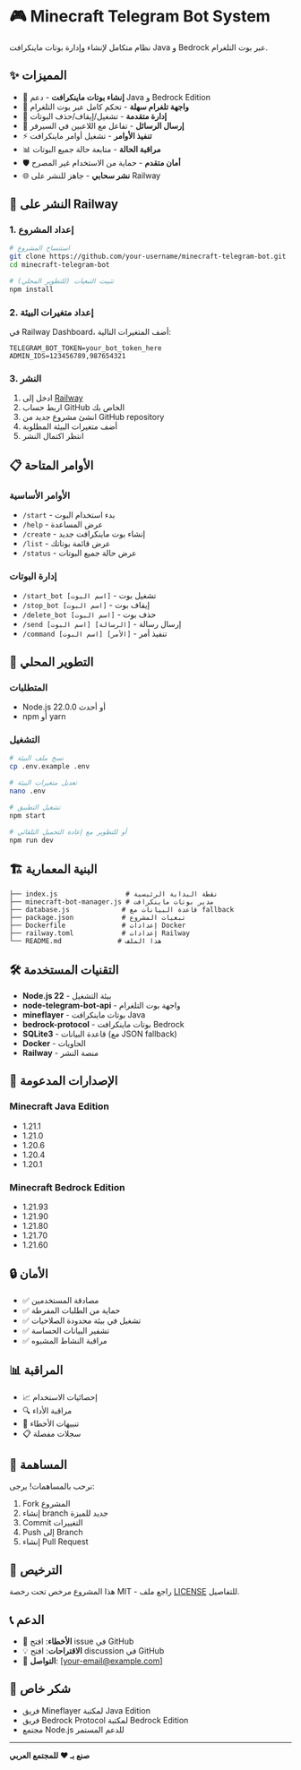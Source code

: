 # 🎮 Minecraft Telegram Bot System

نظام متكامل لإنشاء وإدارة بوتات ماينكرافت Java و Bedrock عبر بوت التلغرام.

## ✨ المميزات

- 🤖 **إنشاء بوتات ماينكرافت** - دعم Java و Bedrock Edition
- 📱 **واجهة تلغرام سهلة** - تحكم كامل عبر بوت التلغرام
- 🔄 **إدارة متقدمة** - تشغيل/إيقاف/حذف البوتات
- 💬 **إرسال الرسائل** - تفاعل مع اللاعبين في السيرفر
- ⚡ **تنفيذ الأوامر** - تشغيل أوامر ماينكرافت
- 📊 **مراقبة الحالة** - متابعة حالة جميع البوتات
- 🛡️ **أمان متقدم** - حماية من الاستخدام غير المصرح
- 🌐 **نشر سحابي** - جاهز للنشر على Railway

## 🚀 النشر على Railway

### 1. إعداد المشروع

```bash
# استنساخ المشروع
git clone https://github.com/your-username/minecraft-telegram-bot.git
cd minecraft-telegram-bot

# تثبيت التبعيات (للتطوير المحلي)
npm install
```

### 2. إعداد متغيرات البيئة

في Railway Dashboard، أضف المتغيرات التالية:

```env
TELEGRAM_BOT_TOKEN=your_bot_token_here
ADMIN_IDS=123456789,987654321
```

### 3. النشر

1. ادخل إلى [Railway](https://railway.app)
2. اربط حساب GitHub الخاص بك
3. انشئ مشروع جديد من GitHub repository
4. أضف متغيرات البيئة المطلوبة
5. انتظر اكتمال النشر

## 📋 الأوامر المتاحة

### الأوامر الأساسية
- `/start` - بدء استخدام البوت
- `/help` - عرض المساعدة
- `/create` - إنشاء بوت ماينكرافت جديد
- `/list` - عرض قائمة بوتاتك
- `/status` - عرض حالة جميع البوتات

### إدارة البوتات
- `/start_bot [اسم البوت]` - تشغيل بوت
- `/stop_bot [اسم البوت]` - إيقاف بوت
- `/delete_bot [اسم البوت]` - حذف بوت
- `/send [اسم البوت] [الرسالة]` - إرسال رسالة
- `/command [اسم البوت] [الأمر]` - تنفيذ أمر

## 🔧 التطوير المحلي

### المتطلبات
- Node.js 22.0.0 أو أحدث
- npm أو yarn

### التشغيل
```bash
# نسخ ملف البيئة
cp .env.example .env

# تعديل متغيرات البيئة
nano .env

# تشغيل التطبيق
npm start

# أو للتطوير مع إعادة التحميل التلقائي
npm run dev
```

## 🏗️ البنية المعمارية

```
├── index.js                 # نقطة البداية الرئيسية
├── minecraft-bot-manager.js # مدير بوتات ماينكرافت
├── database.js             # قاعدة البيانات مع fallback
├── package.json            # تبعيات المشروع
├── Dockerfile              # إعدادات Docker
├── railway.toml            # إعدادات Railway
└── README.md              # هذا الملف
```

## 🛠️ التقنيات المستخدمة

- **Node.js 22** - بيئة التشغيل
- **node-telegram-bot-api** - واجهة بوت التلغرام
- **mineflayer** - بوتات ماينكرافت Java
- **bedrock-protocol** - بوتات ماينكرافت Bedrock
- **SQLite3** - قاعدة البيانات (مع JSON fallback)
- **Docker** - الحاويات
- **Railway** - منصة النشر

## 📝 الإصدارات المدعومة

### Minecraft Java Edition
- 1.21.1
- 1.21.0
- 1.20.6
- 1.20.4
- 1.20.1

### Minecraft Bedrock Edition
- 1.21.93
- 1.21.90
- 1.21.80
- 1.21.70
- 1.21.60

## 🔒 الأمان

- ✅ مصادقة المستخدمين
- ✅ حماية من الطلبات المفرطة
- ✅ تشغيل في بيئة محدودة الصلاحيات
- ✅ تشفير البيانات الحساسة
- ✅ مراقبة النشاط المشبوه

## 📊 المراقبة

- 📈 إحصائيات الاستخدام
- 🔍 مراقبة الأداء
- 🚨 تنبيهات الأخطاء
- 📋 سجلات مفصلة

## 🤝 المساهمة

نرحب بالمساهمات! يرجى:

1. Fork المشروع
2. إنشاء branch جديد للميزة
3. Commit التغييرات
4. Push إلى Branch
5. إنشاء Pull Request

## 📄 الترخيص

هذا المشروع مرخص تحت رخصة MIT - راجع ملف [LICENSE](LICENSE) للتفاصيل.

## 📞 الدعم

- 🐛 **الأخطاء**: افتح issue في GitHub
- 💡 **الاقتراحات**: افتح discussion في GitHub
- 📧 **التواصل**: [your-email@example.com]

## 🙏 شكر خاص

- فريق Mineflayer لمكتبة Java Edition
- فريق Bedrock Protocol لمكتبة Bedrock Edition
- مجتمع Node.js للدعم المستمر

---

**صنع بـ ❤️ للمجتمع العربي**
